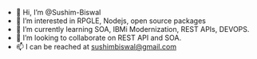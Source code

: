 - 👋 Hi, I’m @Sushim-Biswal
- 👀 I’m interested in RPGLE, Nodejs, open source packages
- 🌱 I’m currently learning SOA, IBMi Modernization, REST APIs, DEVOPS.
- 💞️ I’m looking to collaborate on REST API and SOA. 
- 📫 I can be reached at sushimbiswal@gmail.com

<!---
Sushim-Biswal/Sushim-Biswal is a ✨ special ✨ repository because its `README.md` (this file) appears on your GitHub profile.
You can click the Preview link to take a look at your changes.
--->
